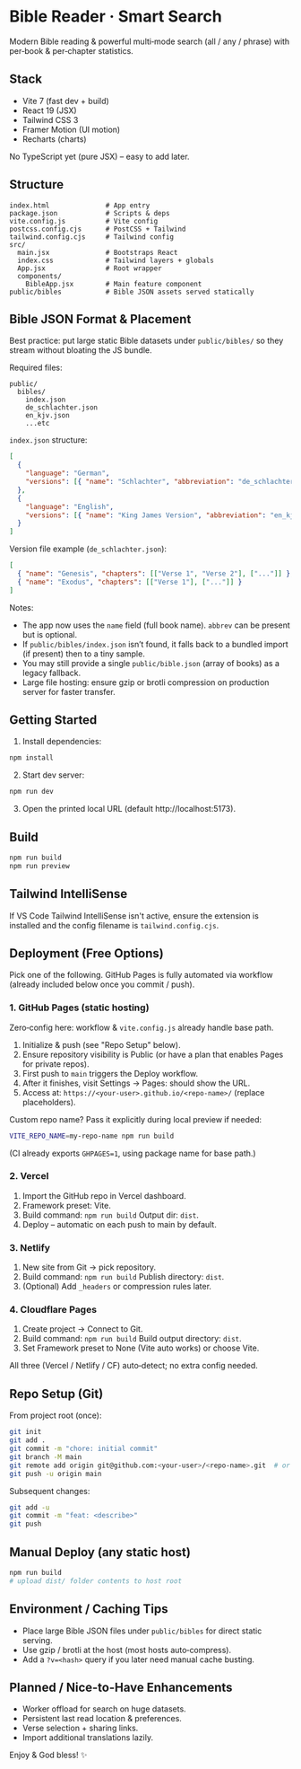 # Bible Reader · Smart Search

Modern Bible reading & powerful multi‑mode search (all / any / phrase) with per‑book & per‑chapter statistics.

## Stack

- Vite 7 (fast dev + build)
- React 19 (JSX)
- Tailwind CSS 3
- Framer Motion (UI motion)
- Recharts (charts)

No TypeScript yet (pure JSX) – easy to add later.

## Structure

```
index.html              # App entry
package.json            # Scripts & deps
vite.config.js          # Vite config
postcss.config.cjs      # PostCSS + Tailwind
tailwind.config.cjs     # Tailwind config
src/
  main.jsx              # Bootstraps React
  index.css             # Tailwind layers + globals
  App.jsx               # Root wrapper
  components/
    BibleApp.jsx        # Main feature component
public/bibles           # Bible JSON assets served statically
```

## Bible JSON Format & Placement

Best practice: put large static Bible datasets under `public/bibles/` so they stream without bloating the JS bundle.

Required files:

```
public/
  bibles/
    index.json
    de_schlachter.json
    en_kjv.json
    ...etc
```

`index.json` structure:

```json
[
  {
    "language": "German",
    "versions": [{ "name": "Schlachter", "abbreviation": "de_schlachter" }]
  },
  {
    "language": "English",
    "versions": [{ "name": "King James Version", "abbreviation": "en_kjv" }]
  }
]
```

Version file example (`de_schlachter.json`):

```json
[
  { "name": "Genesis", "chapters": [["Verse 1", "Verse 2"], ["..."]] },
  { "name": "Exodus", "chapters": [["Verse 1"], ["..."]] }
]
```

Notes:

- The app now uses the `name` field (full book name). `abbrev` can be present but is optional.
- If `public/bibles/index.json` isn’t found, it falls back to a bundled import (if present) then to a tiny sample.
- You may still provide a single `public/bible.json` (array of books) as a legacy fallback.
- Large file hosting: ensure gzip or brotli compression on production server for faster transfer.

## Getting Started

1. Install dependencies:

```bash
npm install
```

2. Start dev server:

```bash
npm run dev
```

3. Open the printed local URL (default http://localhost:5173).

## Build

```bash
npm run build
npm run preview
```

## Tailwind IntelliSense

If VS Code Tailwind IntelliSense isn't active, ensure the extension is installed and the config filename is `tailwind.config.cjs`.

## Deployment (Free Options)

Pick one of the following. GitHub Pages is fully automated via workflow (already included below once you commit / push).

### 1. GitHub Pages (static hosting)

Zero‑config here: workflow & `vite.config.js` already handle base path.

1. Initialize & push (see "Repo Setup" below).
2. Ensure repository visibility is Public (or have a plan that enables Pages for private repos).
3. First push to `main` triggers the Deploy workflow.
4. After it finishes, visit Settings → Pages: should show the URL.
5. Access at: `https://<your-user>.github.io/<repo-name>/` (replace placeholders).

Custom repo name? Pass it explicitly during local preview if needed:

```bash
VITE_REPO_NAME=my-repo-name npm run build
```

(CI already exports `GHPAGES=1`, using package name for base path.)

### 2. Vercel

1. Import the GitHub repo in Vercel dashboard.
2. Framework preset: Vite.
3. Build command: `npm run build` Output dir: `dist`.
4. Deploy – automatic on each push to main by default.

### 3. Netlify

1. New site from Git -> pick repository.
2. Build command: `npm run build` Publish directory: `dist`.
3. (Optional) Add `_headers` or compression rules later.

### 4. Cloudflare Pages

1. Create project → Connect to Git.
2. Build command: `npm run build` Build output directory: `dist`.
3. Set Framework preset to None (Vite auto works) or choose Vite.

All three (Vercel / Netlify / CF) auto‑detect; no extra config needed.

## Repo Setup (Git)

From project root (once):

```bash
git init
git add .
git commit -m "chore: initial commit"
git branch -M main
git remote add origin git@github.com:<your-user>/<repo-name>.git  # or https url
git push -u origin main
```

Subsequent changes:

```bash
git add -u
git commit -m "feat: <describe>"
git push
```

## Manual Deploy (any static host)

```bash
npm run build
# upload dist/ folder contents to host root
```

## Environment / Caching Tips

- Place large Bible JSON files under `public/bibles` for direct static serving.
- Use gzip / brotli at the host (most hosts auto‑compress).
- Add a `?v=<hash>` query if you later need manual cache busting.

## Planned / Nice-to-Have Enhancements

- Worker offload for search on huge datasets.
- Persistent last read location & preferences.
- Verse selection + sharing links.
- Import additional translations lazily.

Enjoy & God bless! ✨


